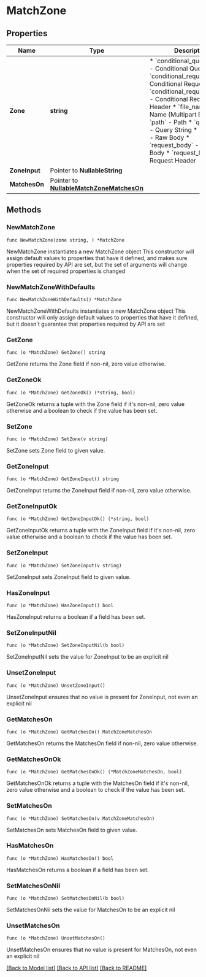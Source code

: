 # MatchZone

## Properties

Name | Type | Description | Notes
------------ | ------------- | ------------- | -------------
**Zone** | **string** | * &#x60;conditional_query_string&#x60; - Conditional Query String * &#x60;conditional_request_body&#x60; - Conditional Request Body * &#x60;conditional_request_header&#x60; - Conditional Request Header * &#x60;file_name&#x60; - File Name (Multipart Body) * &#x60;path&#x60; - Path * &#x60;query_string&#x60; - Query String * &#x60;raw_body&#x60; - Raw Body * &#x60;request_body&#x60; - Request Body * &#x60;request_header&#x60; - Request Header | 
**ZoneInput** | Pointer to **NullableString** |  | [optional] 
**MatchesOn** | Pointer to [**NullableMatchZoneMatchesOn**](MatchZoneMatchesOn.md) |  | [optional] 

## Methods

### NewMatchZone

`func NewMatchZone(zone string, ) *MatchZone`

NewMatchZone instantiates a new MatchZone object
This constructor will assign default values to properties that have it defined,
and makes sure properties required by API are set, but the set of arguments
will change when the set of required properties is changed

### NewMatchZoneWithDefaults

`func NewMatchZoneWithDefaults() *MatchZone`

NewMatchZoneWithDefaults instantiates a new MatchZone object
This constructor will only assign default values to properties that have it defined,
but it doesn't guarantee that properties required by API are set

### GetZone

`func (o *MatchZone) GetZone() string`

GetZone returns the Zone field if non-nil, zero value otherwise.

### GetZoneOk

`func (o *MatchZone) GetZoneOk() (*string, bool)`

GetZoneOk returns a tuple with the Zone field if it's non-nil, zero value otherwise
and a boolean to check if the value has been set.

### SetZone

`func (o *MatchZone) SetZone(v string)`

SetZone sets Zone field to given value.


### GetZoneInput

`func (o *MatchZone) GetZoneInput() string`

GetZoneInput returns the ZoneInput field if non-nil, zero value otherwise.

### GetZoneInputOk

`func (o *MatchZone) GetZoneInputOk() (*string, bool)`

GetZoneInputOk returns a tuple with the ZoneInput field if it's non-nil, zero value otherwise
and a boolean to check if the value has been set.

### SetZoneInput

`func (o *MatchZone) SetZoneInput(v string)`

SetZoneInput sets ZoneInput field to given value.

### HasZoneInput

`func (o *MatchZone) HasZoneInput() bool`

HasZoneInput returns a boolean if a field has been set.

### SetZoneInputNil

`func (o *MatchZone) SetZoneInputNil(b bool)`

 SetZoneInputNil sets the value for ZoneInput to be an explicit nil

### UnsetZoneInput
`func (o *MatchZone) UnsetZoneInput()`

UnsetZoneInput ensures that no value is present for ZoneInput, not even an explicit nil
### GetMatchesOn

`func (o *MatchZone) GetMatchesOn() MatchZoneMatchesOn`

GetMatchesOn returns the MatchesOn field if non-nil, zero value otherwise.

### GetMatchesOnOk

`func (o *MatchZone) GetMatchesOnOk() (*MatchZoneMatchesOn, bool)`

GetMatchesOnOk returns a tuple with the MatchesOn field if it's non-nil, zero value otherwise
and a boolean to check if the value has been set.

### SetMatchesOn

`func (o *MatchZone) SetMatchesOn(v MatchZoneMatchesOn)`

SetMatchesOn sets MatchesOn field to given value.

### HasMatchesOn

`func (o *MatchZone) HasMatchesOn() bool`

HasMatchesOn returns a boolean if a field has been set.

### SetMatchesOnNil

`func (o *MatchZone) SetMatchesOnNil(b bool)`

 SetMatchesOnNil sets the value for MatchesOn to be an explicit nil

### UnsetMatchesOn
`func (o *MatchZone) UnsetMatchesOn()`

UnsetMatchesOn ensures that no value is present for MatchesOn, not even an explicit nil

[[Back to Model list]](../README.md#documentation-for-models) [[Back to API list]](../README.md#documentation-for-api-endpoints) [[Back to README]](../README.md)



